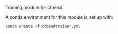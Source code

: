 Training module for ctbend.

A conda environment for this module is set up with:
```
conda create -f ctbendtrainer.yml
```
